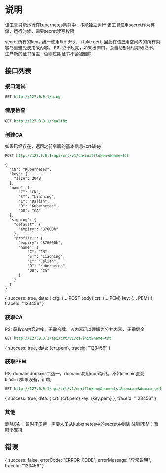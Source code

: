 # 说明

该工具只能运行在kubernetes集群中，不能独立运行
该工具使用secret作为存储，运行时候，需要secret读写权限

secret所有的key，统一使用fkc-开头 -> fake cert; 因此在该应用空间内的所有内容尽量避免使用改内容。
PS: 证书过期，如果被调用，会自动删除过期的证书，生产新的证书覆盖，否则过期证书不会被删除 

## 接口列表

### 接口测试
```rest
GET http://127.0.0.1/ping
```

### 健康检查
```rest
GET http://127.0.0.1/healthz
```

### 创建CA
如果已经存在，返回之前令牌的基本信息+crt&key
```rest
POST http://127.0.0.1/api/crt/v1/ca/init?token=&name=tst

{
  "CN": "Kubernetes",
  "key": {
    "size": 2048
  },
  "name": {
      "C": "CN",
      "ST": "Liaoning",
      "L": "Dalian",
      "O": "Kubernetes",
      "OU": "CA"
  },
  "signing": {
    "default": {
      "expiry": "87600h"
    },
    "profile1": {
      "expiry": "876000h",
      "name": {
          "C": "CN",
          "ST": "Liaoning",
          "L": "Dalian",
          "O": "Kubernetes",
          "OU": "CA"
      }
    }
  }
}
```
{
    success: true,
    data: {
        cfg: {... POST body}
        crt: {... PEM}
        key: {... PEM}
    },
    traceId: "123456"
}

### 获取CA
PS: 获取ca内容时候，无需令牌，该内容可以理解为公共内容， 无需健全
```rest
GET http://127.0.0.1/api/crt/v1/ca/init?name=tst
```
{
    success: true,
    data: {crt.pem},
    traceId: "123456"
}

### 获取PEM
PS: domain,domains二选一，domains使用md5存储，不如domain直观; kind=1(如果没有，新增)
```rest
GET http://127.0.0.1/api/crt/v1/cert?token=&name=tst&domain=&domains=[h1,h2,h3]&profile=&kind=1
```
{
    success: true,
    data: {
        crt: {crt.pem}
        key: {key.pem}
    },
    traceId: "123456"
}

### 其他
删除CA： 暂时不支持，需要人工从kubernetes中的secret中删除
注销PEM：暂时不支持

## 错误
{
    success: false,
    errorCode: "ERROR-CODE",
    errorMessage: "异常说明",
    traceId: "123456"
}
